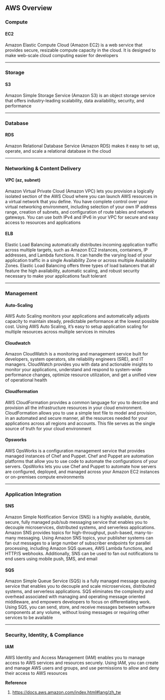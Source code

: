 ## AWS Overview

### Compute
#### EC2
Amazon Elastic Compute Cloud (Amazon EC2) is a web service that provides secure, resizable compute capacity in the cloud. It is designed to make web-scale cloud computing easier for developers

---

### Storage
#### S3
Amazon Simple Storage Service (Amazon S3) is an object storage service that offers industry-leading scalability, data availability, security, and performance

---

### Database
#### RDS
Amazon Relational Database Service (Amazon RDS) makes it easy to set up, operate, and scale a relational database in the cloud

---

### Networking & Content Delivery
#### VPC (az, subnet)
Amazon Virtual Private Cloud (Amazon VPC) lets you provision a logically isolated section of the AWS Cloud where you can launch AWS resources in a virtual network that you define. You have complete control over your virtual networking environment, including selection of your own IP address range, creation of subnets, and configuration of route tables and network gateways. You can use both IPv4 and IPv6 in your VPC for secure and easy access to resources and applications
#### ELB
Elastic Load Balancing automatically distributes incoming application traffic across multiple targets, such as Amazon EC2 instances, containers, IP addresses, and Lambda functions. It can handle the varying load of your application traffic in a single Availability Zone or across multiple Availability Zones. Elastic Load Balancing offers three types of load balancers that all feature the high availability, automatic scaling, and robust security necessary to make your applications fault tolerant

---

### Management
#### Auto-Scaling
AWS Auto Scaling monitors your applications and automatically adjusts capacity to maintain steady, predictable performance at the lowest possible cost. Using AWS Auto Scaling, it’s easy to setup application scaling for multiple resources across multiple services in minutes
#### Cloudwatch
Amazon CloudWatch is a monitoring and management service built for developers, system operators, site reliability engineers (SRE), and IT managers. CloudWatch provides you with data and actionable insights to monitor your applications, understand and respond to system-wide performance changes, optimize resource utilization, and get a unified view of operational health
#### Cloudformation
AWS CloudFormation provides a common language for you to describe and provision all the infrastructure resources in your cloud environment. CloudFormation allows you to use a simple text file to model and provision, in an automated and secure manner, all the resources needed for your applications across all regions and accounts. This file serves as the single source of truth for your cloud environment
#### Opsworks
AWS OpsWorks is a configuration management service that provides managed instances of Chef and Puppet. Chef and Puppet are automation platforms that allow you to use code to automate the configurations of your servers. OpsWorks lets you use Chef and Puppet to automate how servers are configured, deployed, and managed across your Amazon EC2 instances or on-premises compute environments

---

### Application Integration
#### SNS
 Amazon Simple Notification Service (SNS) is a highly available, durable, secure, fully managed pub/sub messaging service that enables you to decouple microservices, distributed systems, and serverless applications. Amazon SNS provides topics for high-throughput, push-based, many-to-many messaging. Using Amazon SNS topics, your publisher systems can fan out messages to a large number of subscriber endpoints for parallel processing, including Amazon SQS queues, AWS Lambda functions, and HTTP/S webhooks. Additionally, SNS can be used to fan out notifications to end users using mobile push, SMS, and email
 #### SQS
 Amazon Simple Queue Service (SQS) is a fully managed message queuing service that enables you to decouple and scale microservices, distributed systems, and serverless applications. SQS eliminates the complexity and overhead associated with managing and operating message oriented middleware, and empowers developers to focus on differentiating work. Using SQS, you can send, store, and receive messages between software components at any volume, without losing messages or requiring other services to be available

---

### Security, Identity, & Compliance
#### IAM
AWS Identity and Access Management (IAM) enables you to manage access to AWS services and resources securely. Using IAM, you can create and manage AWS users and groups, and use permissions to allow and deny their access to AWS resources

**Reference**

1. https://docs.aws.amazon.com/index.html#lang/zh_tw
